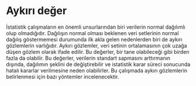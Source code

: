 # Aykırı değer

İstatistik çalışmaların en önemli unsurlarından biri verilerin normal dağılımlı olup olmadığıdır. Dağılışın normal olması beklenen veri setlerinin normal dağılış göstermemesi durumunda ilk akla gelen nedenlerden biri de aykırı gözlemlerin varlığıdır. Aykırı gözlemler, veri setinin ortalamasının çok uzağa düşen gözlem olarak ifade edilir. Bu değerler, bir tane olabileceği gibi birden fazla da olabilir. Bu değerler, verilerin standart sapmasını arttırmanın dışında, dağılımın şeklini de değiştirebilir ve istatistik karar süreci sonucunda hatalı kararlar verilmesine neden olabilirler. Bu çalışmada aykırı gözlemlerin belirlenmesi için bazı yöntemler incelenecektir.
